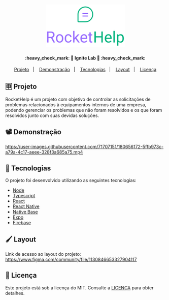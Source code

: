<h1 align="center">
    <img alt="RocketHelp" title="#RocketHelp" src=".github/logo_primary.svg" width="250px" />
</h1>

<h4 align="center"> 
	:heavy_check_mark: 🚀 Ignite Lab 🚀 :heavy_check_mark:
</h4>

<p align="center">
  <a href="#-projeto">Projeto</a>&nbsp;&nbsp;&nbsp;|&nbsp;&nbsp;&nbsp;
  <a href="#%EF%B8%8F-demonstração">Demonstração</a>&nbsp;&nbsp;&nbsp;|&nbsp;&nbsp;&nbsp;
  <a href="#-tecnologias">Tecnologias</a>&nbsp;&nbsp;&nbsp;|&nbsp;&nbsp;&nbsp;
  <a href="#%EF%B8%8F-layout">Layout</a>&nbsp;&nbsp;&nbsp;|&nbsp;&nbsp;&nbsp;
  <a href="#memo-licença">Licença</a>
</p>

## 🈸 Projeto

RocketHelp é um projeto com objetivo de controlar as solicitações de problemas relacionados à equipamentos internos de uma empresa, podendo gerenciar os problemas que não foram resolvidos e os que foram resolvidos junto com suas devidas soluções.

## 📽️ Demonstração
https://user-images.githubusercontent.com/71707151/180656172-5ffb973c-a79a-4c17-aeee-328f3a685a75.mp4

## 🚀 Tecnologias

O projeto foi desenvolvido utilizando as seguintes tecnologias:

- [Node](https://nodejs.org/pt-br/)
- [Typescript](https://www.typescriptlang.org)
- [React](https://reactjs.org)
- [React Native](https://reactnative.dev)
- [Native Base](https://nativebase.io)
- [Expo](https://expo.dev)
- [Firebase](https://firebase.google.com)


## 🖌️ Layout

Link de acesso ao layout do projeto: https://www.figma.com/community/file/1130846653327904117

## :memo: Licença
Este projeto está sob a licença do MIT. Consulte a [LICENÇA](LICENSE) para obter detalhes.
